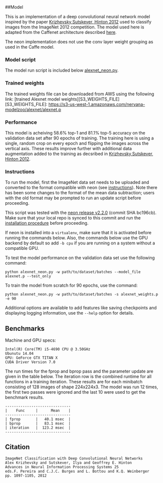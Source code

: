 ##Model

This is an implementation of a deep convolutional neural network model inspired by
the paper
[Krizhevsky,Sutskever, Hinton 2012](http://papers.nips.cc/paper/4824-imagenet-classification-with-deep-convolutional-neural-networks)
used to classify images from the ImageNet 2012 competition.  The model used here is
adapted from the Caffenet architecture described
[here](http://dl.caffe.berkeleyvision.org/bvlc_reference_caffenet.caffemodel).

The neon implementation does not use the conv layer weight grouping as used in the
Caffe model.

### Model script
The model run script is included below [alexnet_neon.py](./alexnet_neon.py).

### Trained weights
The trained weights file can be downloaded from AWS using the following link:
[trained Alexnet model weights][S3_WEIGHTS_FILE]
[S3_WEIGHTS_FILE]: https://s3-us-west-1.amazonaws.com/nervana-modelzoo/alexnet/alexnet.p

### Performance
This model is acheiving 58.6% top-1 and 81.1% top-5 accuracy on the validation
data set after 90 epochs of training.  The training here is using a single, random crop on every epoch and
flipping the images across the vertical axis.  These results improve further
with additional data augmentation added to the training as decsribed in
[Krizhevsky,Sutskever, Hinton 2012](http://papers.nips.cc/paper/4824-imagenet-classification-with-deep-convolutional-neural-networks).

### Instructions
To run the model, first the ImageNet data set needs to be uploaded and
converted to the format compatible with neon (see
[instructions](http://neon.nervanasys.com/docs/latest/datasets.html#imagenet)).
Note there has been some changes to the format of the mean data subtraction;
users with the old format may be prompted to run an update script before proceeding.


This script was tested with the [neon release v2.2.0](https://github.com/NervanaSystems/neon/tree/v2.2.0)
(commit SHA bc196cb).
Make sure that your local repo is synced to this commit and run the
[installation procedure](http://neon.nervanasys.com/docs/latest/installation.html)
before proceeding.


If neon is installed into a `virtualenv`, make sure that it is activated before
running the commands below.  Also, the commands below use the GPU backend by default
so add `-b cpu` if you are running on a system without a compatible GPU.


To test the model performance on the validation data set use the following command:
```
python alexnet_neon.py -w path/to/dataset/batches --model_file alexnet.p --test_only
```

To train the model from scratch for 90 epochs, use the command:
```
python alexnet_neon.py -w path/to/dataset/batches -s alexnet_weights.p -e 90
```

Additional options are available to add features like saving checkpoints
and displaying logging information, use the `--help` option for details.


## Benchmarks

Machine and GPU specs:
```
Intel(R) Core(TM) i5-4690 CPU @ 3.50GHz
Ubunutu 14.04
GPU: GeForce GTX TITAN X
CUDA Driver Version 7.0
```

The run times for the fprop and bprop pass and the parameter update are given
in the table below.  The iteration row is the combined runtime for all functions
in a training iteration.  These results are for each minibatch consisting of 128
images of shape 224x224x3.  The model was run 12 times, the first two passes were
ignored and the last 10 were used to get the benchmark results.
```
------------------------------
|    Func     |      Mean    |
------------------------------
| fprop       |   40.1 msec  |
| bprop       |   83.1 msec  |
| iteration   |  123.2 msec  |
------------------------------
```


## Citation

```
ImageNet Classification with Deep Convolutional Neural Networks
Alex Krizhevsky and Sutskever, Ilya and Geoffrey E. Hinton
Advances in Neural Information Processing Systems 25
eds.F. Pereira and C.J.C. Burges and L. Bottou and K.Q. Weinberger
pp. 1097-1105, 2012
```

